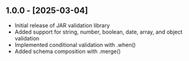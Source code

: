 ## 1.0.0 - [2025-03-04]

- Initial release of JAR validation library
- Added support for string, number, boolean, date, array, and object validation
- Implemented conditional validation with .when()
- Added schema composition with .merge()
